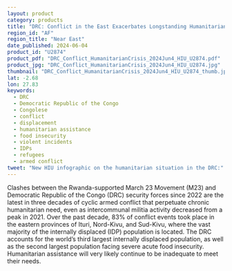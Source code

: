 ```yaml
---
layout: product
category: products
title: "DRC: Conflict in the East Exacerbates Longstanding Humanitarian Crisis"
region_id: "AF"
region_title: "Near East"
date_published: 2024-06-04
product_id: "U2874"
product_pdf: "DRC_Conflict_HumanitarianCrisis_2024Jun4_HIU_U2874.pdf"
product_jpg: "DRC_Conflict_HumanitarianCrisis_2024Jun4_HIU_U2874.jpg"
thumbnail: "DRC_Conflict_HumanitarianCrisis_2024Jun4_HIU_U2874_thumb.jpg"
lat: -2.68
lon: 27.83
keywords:
  - DRC
  - Democratic Republic of the Congo
  - Congolese
  - conflict
  - displacement
  - humanitarian assistance
  - food insecurity
  - violent incidents
  - IDPs
  - refugees
  - armed conflict
tweet: "New HIU infographic on the humanitarian situation in the DRC:"
---
```

Clashes between the Rwanda-supported March 23 Movement (M23) and Democratic Republic of the Congo (DRC) security forces since 2022 are the latest in three decades of cyclic armed conflict that perpetuate chronic humanitarian need, even as intercommunal militia activity decreased from a peak in 2021. Over the past decade, 83% of conflict events took place in the eastern provinces of Ituri, Nord-Kivu, and Sud-Kivu, where the vast majority of the internally displaced (IDP) population is located. The DRC accounts for the world’s third largest internally displaced population, as well as the second largest population facing severe acute food insecurity. Humanitarian assistance will very likely continue to be inadequate to meet their needs.
